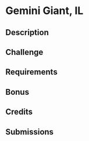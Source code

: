 # Gemini Giant, IL

## Description

## Challenge

## Requirements

## Bonus

## Credits

## Submissions
